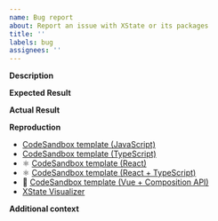 ```yaml
---
name: Bug report
about: Report an issue with XState or its packages
title: ''
labels: bug
assignees: ''
---
```


**Description**

<!-- A clear and concise description of what the bug is. -->

**Expected Result**

<!-- A clear and concise description of what you expected to happen. -->

**Actual Result**

<!-- A clear and concise description of what happened instead. -->

**Reproduction**

<!-- Create a reproduction of the issue from one of the following templates: -->

- [CodeSandbox template (JavaScript)](https://codesandbox.io/s/xstate-example-template-m4ckv)
- [CodeSandbox template (TypeScript)](https://codesandbox.io/s/xstate-typescript-template-s9kz8)
- ⚛︎ [CodeSandbox template (React)](https://codesandbox.io/s/xstate-react-template-3t2tg)
- ⚛︎ [CodeSandbox template (React + TypeScript)](https://codesandbox.io/s/xstate-react-typescript-template-wjdvn)
- 💚 [CodeSandbox template (Vue + Composition API)](https://codesandbox.io/s/xstate-vue-template-composition-api-1n23l)
- [XState Visualizer](https://xstate.js.org/viz/)

**Additional context**

<!-- Add any other context about the problem here (e.g., XState version) -->
